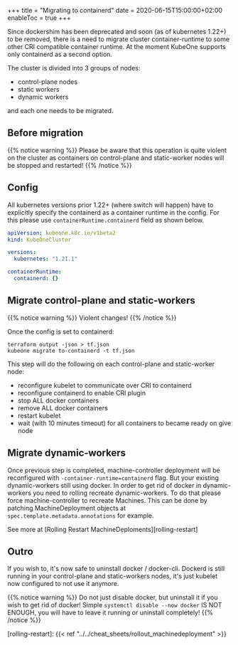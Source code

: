 +++
title = "Migrating to containerd"
date = 2020-06-15T15:00:00+02:00
enableToc = true
+++

Since dockershim has been deprecated and soon (as of kubernetes 1.22+) to be
removed, there is a need to migrate cluster container-runtime to some other CRI
compatible container runtime. At the moment KubeOne supports only containerd as
a second option.

The cluster is divided into 3 groups of nodes:

* control-plane nodes
* static workers
* dynamic workers

and each one needs to be migrated.

## Before migration
{{% notice warning %}}
Please be aware that this operation is quite violent on the cluster as
containers on control-plane and static-worker nodes will be stopped and
restarted!
{{% /notice %}}

## Config

All kubernetes versions prior 1.22+ (where switch will happen) have to
explicitly specify the containerd as a container runtime in the config.
For this please use `containerRuntime.containerd` field as shown below.

```yaml
apiVersion: kubeone.k8c.io/v1beta2
kind: KubeOneCluster

versions:
  kubernetes: "1.21.1"

containerRuntime:
  containerd: {}
```

## Migrate control-plane and static-workers

{{% notice warning %}}
Violent changes!
{{% /notice %}}

Once the config is set to containerd:

```shell
terraform output -json > tf.json
kubeone migrate to-containerd -t tf.json
```

This step will do the following on each control-plane and static-worker node:

* reconfigure kubelet to communicate over CRI to containerd
* reconfigure containerd to enable CRI plugin
* stop ALL docker containers
* remove ALL docker containers
* restart kubelet
* wait (with 10 minutes timeout) for all containers to became ready on give node

## Migrate dynamic-workers

Once previous step is completed, machine-controller deployment will be
reconfigured with `-container-runtime=containerd` flag. But your existing
dynamic-workers still using docker. In order to get rid of docker in
dynamic-workers you need to rolling recreate dynamic-workers. To do that please
force machine-controller to recreate Machines. This can be done by patching
MachineDeployment objects at `spec.template.metadata.annotations` for example.

See more at [Rolling Restart MachineDeploments][rolling-restart]

## Outro

If you wish to, it's now safe to uninstall docker / docker-cli. Dockerd is still
running in your control-plane and static-workers nodes, it's just kubelet now
configured to not use it anymore.

{{% notice warning %}}
Do not just disable docker, but uninstall it if you wish to get rid of docker!
Simple `systemctl disable --now docker` IS NOT ENOUGH, you will have to leave
it running or uninstall completely!
{{% /notice %}}

[rolling-restart]: {{< ref "../../cheat_sheets/rollout_machinedeployment" >}}
